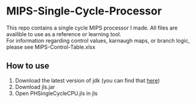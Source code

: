 # MIPS-Single-Cycle-Processor
This repo contains a single cycle MIPS processor I made. All files are availible to use as a reference or learning tool.<br/>For information regarding control values, karnaugh maps, or branch logic, please see MIPS-Control-Table.xlsx

## How to use
1. Download the latest version of jdk (you can find that [here](https://www.oracle.com/java/technologies/downloads/))
2. Download jls.jar
3. Open PHSingleCycleCPU.jls in jls
